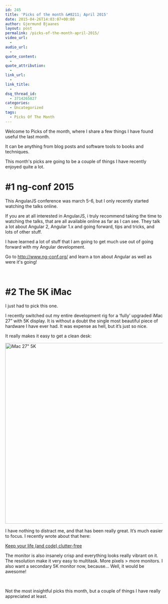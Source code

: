 ```yaml
---
id: 245
title: 'Picks of the month &#8211; April 2015'
date: 2015-04-26T14:03:07+00:00
author: Gjermund Bjaanes
layout: post
permalink: /picks-of-the-month-april-2015/
video_url:
  - 
audio_url:
  - 
quote_content:
  - 
quote_attribution:
  - 
link_url:
  - 
link_title:
  - 
dsq_thread_id:
  - 3714265827
categories:
  - Uncategorized
tags:
  - Picks Of The Month
---
```

Welcome to Picks of the month, where I share a few things I have found useful the last month.

It can be anything from blog posts and software tools to books and techniques.

<!--more-->
This month's picks are going to be a couple of things I have recently enjoyed quite a lot.

# #1 ng-conf 2015

This AngularJS conference was march 5-6, but I only recently started watching the talks online.

If you are at all interested in AngularJS, i truly recommend taking the time to watching the talks, that are all available online as far as I can see. They talk a lot about Angular 2, Angular 1.x and going forward, tips and tricks, and lots of other stuff.

I have learned a lot of stuff that I am going to get much use out of going forward with my Angular development.

Go to <a href="http://www.ng-conf.org/" target="_blank">http://www.ng-conf.org/</a> and learn a ton about Angular as well as were it's going!

&nbsp;

# #2 The 5K iMac

I just had to pick this one.

I recently switched out my entire development rig for a ‘fully’ upgraded iMac 27” with 5K display. It is without a doubt the single most beautiful piece of hardware I have ever had. It was expense as hell, but it’s just so nice.

It really makes it easy to get a clean desk:

[<img class="alignnone wp-image-246" src="http://gjermundbjaanes.com/wp-content/uploads/2015/04/0.jpeg" alt="iMac 27&quot; 5K" width="769" height="577" srcset="http://gjermundbjaanes.com/wp-content/uploads/2015/04/0.jpeg 2560w, http://gjermundbjaanes.com/wp-content/uploads/2015/04/0-300x225.jpeg 300w, http://gjermundbjaanes.com/wp-content/uploads/2015/04/0-1024x768.jpeg 1024w, http://gjermundbjaanes.com/wp-content/uploads/2015/04/0-945x709.jpeg 945w, http://gjermundbjaanes.com/wp-content/uploads/2015/04/0-600x450.jpeg 600w" sizes="(max-width: 769px) 100vw, 769px" />](http://gjermundbjaanes.com/wp-content/uploads/2015/04/0.jpeg)

I have nothing to distract me, and that has been really great. It’s much easier to focus. I recently wrote about that here:
  
<a href="http://gjermundbjaanes.com/keep-your-life-and-code-clutter-free/" target="_blank">Keep your life (and code) clutter-free</a>

The monitor is also insanely crisp and everything looks really vibrant on it. The resolution make it very easy to multitask. More pixels > more monitors. I also want a secondary 5K monitor now, because... Well, it would be awesome!

&nbsp;

Not the most insightful picks this month, but a couple of things I have really appreciated at least.

<div class="addtoany_share_save_container addtoany_content_bottom">
  <div class="a2a_kit a2a_kit_size_32 addtoany_list a2a_target" id="wpa2a_26">
    <a class="a2a_button_facebook" href="http://www.addtoany.com/add_to/facebook?linkurl=http%3A%2F%2Fgjermundbjaanes.com%2Fpicks-of-the-month-april-2015%2F&linkname=Picks%20of%20the%20month%20%E2%80%93%20April%202015" title="Facebook" rel="nofollow" target="_blank"></a><a class="a2a_button_twitter" href="http://www.addtoany.com/add_to/twitter?linkurl=http%3A%2F%2Fgjermundbjaanes.com%2Fpicks-of-the-month-april-2015%2F&linkname=Picks%20of%20the%20month%20%E2%80%93%20April%202015" title="Twitter" rel="nofollow" target="_blank"></a><a class="a2a_button_google_plus" href="http://www.addtoany.com/add_to/google_plus?linkurl=http%3A%2F%2Fgjermundbjaanes.com%2Fpicks-of-the-month-april-2015%2F&linkname=Picks%20of%20the%20month%20%E2%80%93%20April%202015" title="Google+" rel="nofollow" target="_blank"></a><a class="a2a_dd addtoany_share_save" href="https://www.addtoany.com/share"></a>
  </div>
</div>